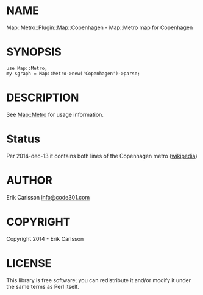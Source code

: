 # NAME

Map::Metro::Plugin::Map::Copenhagen - Map::Metro map for Copenhagen

# SYNOPSIS

    use Map::Metro;
    my $graph = Map::Metro->new('Copenhagen')->parse;

# DESCRIPTION

See [Map::Metro](https://metacpan.org/pod/Map::Metro) for usage information.

# Status

Per 2014-dec-13 it contains both lines of the Copenhagen metro ([wikipedia](https://en.wikipedia.org/wiki/Copenhagen_metro))

# AUTHOR

Erik Carlsson <info@code301.com>

# COPYRIGHT

Copyright 2014 - Erik Carlsson

# LICENSE

This library is free software; you can redistribute it and/or modify
it under the same terms as Perl itself.
